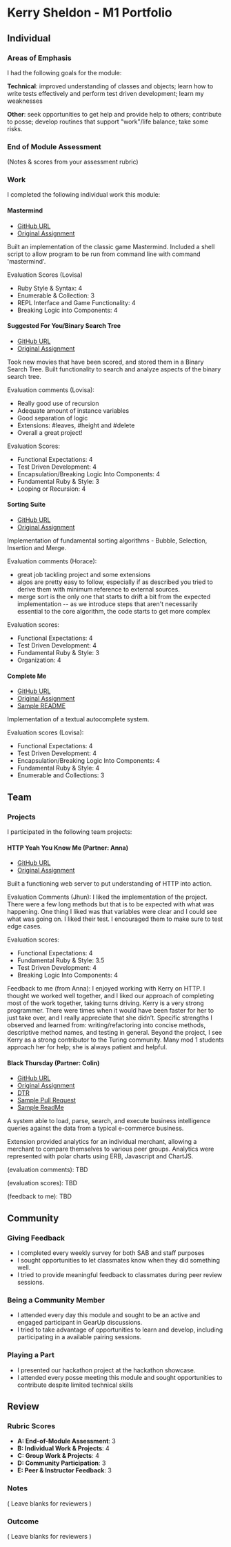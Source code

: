 # Kerry Sheldon - M1 Portfolio

## Individual

### Areas of Emphasis
I had the following goals for the module:

**Technical**: improved understanding of classes and objects; learn how to write tests effectively and perform test driven development; learn my weaknesses

**Other**:  seek opportunities to get help and provide help to others; contribute to posse; develop routines that support "work"/life balance; take some risks.


### End of Module Assessment

(Notes & scores from your assessment rubric)

### Work

I completed the following individual work this module:

#### Mastermind

* [GitHub URL](https://github.com/kjs222/mastermind)
* [Original Assignment](https://github.com/turingschool/curriculum/blob/master/source/projects/mastermind.markdown)

Built an implementation of the classic game Mastermind. Included a shell script to allow program to be run from command line with command 'mastermind'.

Evaluation Scores (Lovisa)

* Ruby Style & Syntax: 4
* Enumerable & Collection: 3
* REPL Interface and Game Functionality: 4
* Breaking Logic into Components: 4

#### Suggested For You/Binary Search Tree

* [GitHub URL](https://github.com/kjs222/bst)
* [Original Assignment](https://github.com/turingschool/curriculum/blob/master/source/projects/binary_search_tree.markdown)

Took new movies that have been scored, and stored them in a Binary Search Tree.  Built functionality to search and analyze aspects of the binary search tree.

Evaluation comments (Lovisa):
* Really good use of recursion
* Adequate amount of instance variables
* Good separation of logic
* Extensions: #leaves, #height and #delete
* Overall a great project!

Evaluation Scores:

* Functional Expectations: 4
* Test Driven Development: 4
* Encapsulation/Breaking Logic Into Components: 4
* Fundamental Ruby & Style: 3
* Looping or Recursion: 4

#### Sorting Suite

* [GitHub URL](https://github.com/kjs222/sorting)
* [Original Assignment](https://github.com/turingschool/curriculum/blob/master/source/projects/sorting_suite.markdown)

Implementation of fundamental sorting algorithms - Bubble, Selection, Insertion and Merge.

Evaluation comments (Horace):
* great job tackling project and some extensions
* algos are pretty easy to follow, especially if as described you tried to derive them with minimum reference to external sources.
* merge sort is the only one that starts to drift a bit from the expected implementation -- as we introduce steps that aren't necessarily essential to the core algorithm, the code starts to get more complex

Evaluation scores:
* Functional Expectations: 4
* Test Driven Development: 4
* Fundamental Ruby & Style: 3
* Organization: 4

#### Complete Me

* [GitHub URL](https://github.com/kjs222/complete_me)
* [Original Assignment](https://github.com/turingschool/curriculum/blob/master/source/projects/complete_me.markdown)
* [Sample README](https://github.com/kjs222/complete_me/blob/master/README.md)

Implementation of a textual autocomplete system.

Evaluation scores (Lovisa):
* Functional Expectations: 4
* Test Driven Development: 4
* Encapsulation/Breaking Logic Into Components: 4
* Fundamental Ruby & Style: 4
* Enumerable and Collections: 3

## Team

### Projects

I participated in the following team projects:

#### HTTP Yeah You Know Me (Partner: Anna)

* [GitHub URL](https://github.com/kjs222/http_you_know_me)
* [Original Assignment](https://github.com/turingschool/curriculum/blob/master/source/projects/http_yeah_you_know_me.markdown)

Built a functioning web server to put understanding of HTTP into action.

 Evaluation Comments (Jhun): I liked the implementation of the project. There were a few long methods but that is to be expected with what was happening. One thing I liked was that variables were clear and I could see what was going on. I liked their test. I encouraged them to make sure to test edge cases.

 Evaluation scores:
 * Functional Expectations: 4
 * Fundamental Ruby & Style: 3.5
 * Test Driven Development: 4
 * Breaking Logic Into Components: 4

Feedback to me (from Anna):
I enjoyed working with Kerry on HTTP.  I thought we worked well together, and I liked our approach of completing most of the work together, taking turns driving. Kerry is a very strong programmer. There were times when it would have been faster for her to just take over, and I really appreciate that she didn’t. Specific strengths I observed and learned from: writing/refactoring into concise methods, descriptive method names, and testing in general. Beyond the project, I see Kerry as a strong contributor to the Turing community. Many mod 1 students approach her for help; she is always patient and helpful.


#### Black Thursday (Partner: Colin)

* [GitHub URL](https://github.com/kjs222/black_thursday)
* [Original Assignment](https://github.com/turingschool/curriculum/blob/master/source/projects/black_thursday.markdown)
* [DTR](https://docs.google.com/document/d/1H9JoNNjIcWOmSPzmDWpzYoPYvnCFkAEtwwzvBFlJmbs/edit)
* [Sample Pull Request](https://github.com/kjs222/black_thursday/pull/32)
* [Sample ReadMe](https://github.com/kjs222/black_thursday/blob/master/README.md)



A system able to load, parse, search, and execute business intelligence queries against the data from a typical e-commerce business.

Extension provided analytics for an individual merchant, allowing a merchant to compare themselves to various peer groups.  Analytics were represented with polar charts using ERB, Javascript and ChartJS.

(evaluation comments): TBD

(evaluation scores): TBD

(feedback to me): TBD

## Community

### Giving Feedback

* I completed every weekly survey for both SAB and staff purposes
* I sought opportunities to let classmates know when they did something well.  
* I tried to provide meaningful feedback to classmates during peer review sessions.

### Being a Community Member

* I attended every day this module and sought to be an active and engaged participant in GearUp discussions.
* I tried to take advantage of opportunities to learn and develop, including participating in a available pairing sessions.


### Playing a Part

* I presented our hackathon project at the hackathon showcase.
* I attended every posse meeting this module and sought opportunities to contribute despite limited technical skills

## Review


### Rubric Scores

* **A: End-of-Module Assessment**: 3
* **B: Individual Work & Projects**: 4
* **C: Group Work & Projects**: 4
* **D: Community Participation**: 3
* **E: Peer & Instructor Feedback**: 3

### Notes

( Leave blanks for reviewers )

### Outcome

( Leave blanks for reviewers )
